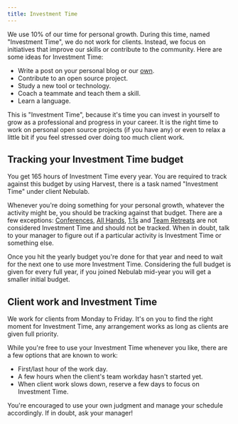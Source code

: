 ```yaml
---
title: Investment Time
---
```


We use 10% of our time for personal growth. During this time, named "Investment Time", we do not work for clients.
Instead, we focus on initiatives that improve our skills or contribute to the community.
Here are some ideas for Investment Time:

- Write a post on your personal blog or our [own](working-on-nebulab/blog).
- Contribute to an open source project.
- Study a new tool or technology.
- Coach a teammate and teach them a skill.
- Learn a language.

This is "Investment Time", because it's time you can invest in yourself to grow as a professional and progress
in your career. It is the right time to work on personal open source projects (if you have any) or even to relax
a little bit if you feel stressed over doing too much client work.

## Tracking your Investment Time budget

You get 165 hours of Investment Time every year. You are required to track against this budget by using Harvest,
there is a task named "Investment Time" under client Nebulab.

Whenever you're doing something for your personal growth, whatever the activity might be, you should be tracking
against that budget. There are a few exceptions: [Conferences](personal-growth/conferences),
[All Hands](how-we-work/all-hands-meeting), [1:1s](personal-growth/coaching-and-one-on-ones) and
[Team Retreats](/people-ops/travel-policy/#team-retreats) are not considered Investment Time and should not be
tracked. When in doubt, talk to your manager to figure out if a particular activity is Investment Time or something else.

Once you hit the yearly budget you're done for that year and need to wait for the next one to use more Investment
Time. Considering the full budget is given for every full year, if you joined Nebulab mid-year you will get a smaller
initial budget.

## Client work and Investment Time

We work for clients from Monday to Friday. It's on you to find the right moment for Investment Time, any arrangement
works as long as clients are given full priority.

While you're free to use your Investment Time whenever you like, there are a few options that are known to work:

- First/last hour of the work day.
- A few hours when the client's team workday hasn't started yet.
- When client work slows down, reserve a few days to focus on Investment Time.

 You're encouraged to use your own judgment and manage your schedule accordingly. If in doubt, ask your manager!
